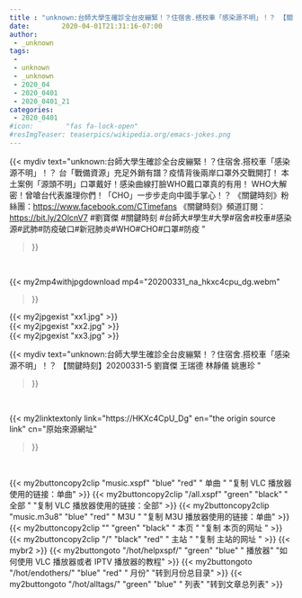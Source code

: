 ```yaml
---
title : "unknown:台師大學生確診全台皮繃緊！？住宿舍.搭校車「感染源不明」！？ 【關鍵時刻】20200331-5 劉寶傑 王瑞德 林靜儀 姚惠珍 "
date:        2020-04-01T21:31:16-07:00
author:
 - _unknown
tags:
 - 
 - unknown
 - _unknown
 - 2020_04
 - 2020_0401
 - 2020_0401_21
categories:
 - 2020_0401
#icon:        "fas fa-lock-open"
#resImgTeaser: teaserpics/wikipedia.org/emacs-jokes.png
---
```







{{< mydiv text="unknown:台師大學生確診全台皮繃緊！？住宿舍.搭校車「感染源不明」！？ 台「戰備資源」充足外銷有譜？疫情背後兩岸口罩外交戰開打！ 本土案例「源頭不明」口罩戴好！感染曲線打臉WHO戴口罩真的有用！ WHO大解密！曾嗆台代表誰理你們！「CHO」一步步走向中國手掌心！？  《關鍵時刻》粉絲團：https://www.facebook.com/CTimefans 《關鍵時刻》頻道訂閱：https://bit.ly/2OlcnV7  #劉寶傑 #關鍵時刻 #台師大#學生#大學#宿舍#校車#感染源#武肺#防疫破口#新冠肺炎#WHO#CHO#口罩#防疫 "
>}}
<br>


{{< my2mp4withjpgdownload mp4="20200331_na_hkxc4cpu_dg.webm"
>}}

{{< my2jpgexist "xx1.jpg" >}}<br>
{{< my2jpgexist "xx2.jpg" >}}<br>
{{< my2jpgexist "xx3.jpg" >}}<br>



{{< mydiv text="unknown:台師大學生確診全台皮繃緊！？住宿舍.搭校車「感染源不明」！？ 【關鍵時刻】20200331-5 劉寶傑 王瑞德 林靜儀 姚惠珍 "
>}}
<br>

{{< my2linktextonly link="https://HKXc4CpU_Dg"
en="the origin source link" cn="原始來源網址"
>}}


<br>


{{< my2buttoncopy2clip "music.xspf"        "blue"   "red"    " 单曲 "  "复制 VLC 播放器使用的链接：单曲" >}} {{< my2buttoncopy2clip "/all.xspf"         "green"  "black"  " 全部 "  "复制 VLC 播放器使用的链接：全部" >}} {{< my2buttoncopy2clip "music.m3u8"        "blue"   "red"    " M3U  "    "复制 M3U 播放器使用的链接：单曲" >}} {{< my2buttoncopy2clip ""                  "green"  "black"  " 本页 "    "复制 本页的网址 " >}} {{< my2buttoncopy2clip "/"                 "black"  "red"    " 主站 "    "复制 主站的网址 " >}} {{< mybr2 >}} {{< my2buttongoto      "/hot/helpxspf/"    "green"  "blue"   " 播放器" "如何使用 VLC 播放器或者 IPTV 播放器的教程" >}} {{< my2buttongoto      "/hot/endothers/"   "blue"   "red"    " 月份"   "转到月份总目录" >}} {{< my2buttongoto      "/hot/alltags/"     "green"  "blue"   " 列表"   "转到文章总列表" >}} 
